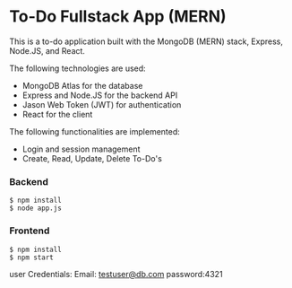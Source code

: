 # To-Do Fullstack App (MERN)

This is a to-do application built with the MongoDB (MERN) stack, Express, Node.JS, and React.

The following technologies are used:

* MongoDB Atlas for the database
* Express and Node.JS for the backend API
* Jason Web Token (JWT) for authentication
* React for the client


The following functionalities are implemented:

* Login and session management
* Create, Read, Update, Delete To-Do's

### Backend

```
$ npm install 
$ node app.js
```

### Frontend

```
$ npm install
$ npm start
```

user Credentials:
Email: testuser@db.com
password:4321
